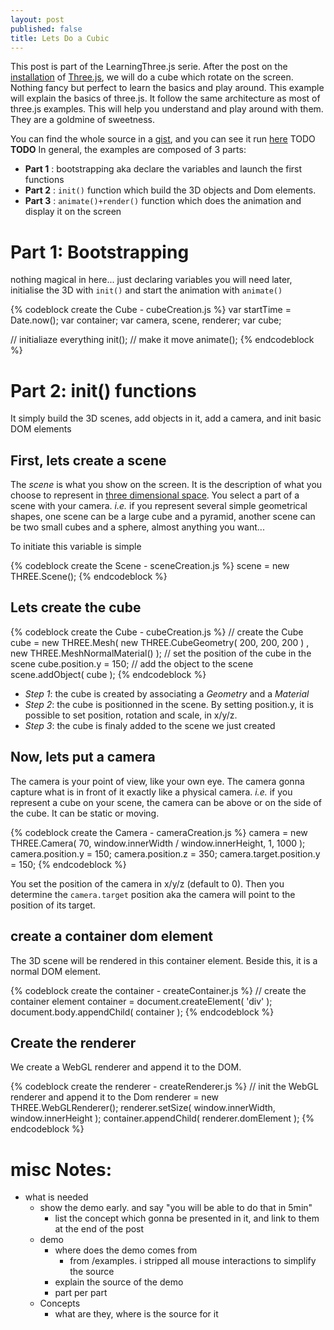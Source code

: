 ```yaml
---
layout: post
published: false
title: Lets Do a Cubic
---
```


This post is part of the LearningThree.js serie.
After the post
on the [installation](/blog/2011/07/15/learningthreejs-installation/)
of [Three.js](https://github.com/mrdoob/three.js/), we will do a
cube which rotate on the screen. Nothing fancy but perfect to learn
the basics and play around.
This example will explain the basics of three.js.
It follow the same architecture as most of three.js examples.
This will help you understand and play around with them.
They are a goldmine of sweetness.

You can find the whole source in a [gist](https://gist.github.com/1106726), and
you can see it run [here]() TODO **TODO**
In general, the examples are composed of 3 parts:

* **Part 1** : bootstrapping aka declare the variables and launch the first functions
* **Part 2** : ```init()``` function which build the 3D objects and Dom elements.
* **Part 3** : ```animate()+render()``` function which does the animation and display it on the screen

<!--more-->


# Part 1: Bootstrapping

nothing magical in here... just declaring variables you will need later, initialise
the 3D with ```init()``` and start the animation with ```animate()```

{% codeblock create the Cube - cubeCreation.js %}
var startTime	= Date.now();
var container;
var camera, scene, renderer;
var cube;

// initialiaze everything
init();
// make it move
animate();
{% endcodeblock %}

# Part 2: init() functions

It simply build the 3D scenes, add objects in it, add a camera, and init basic DOM elements

## First, lets create a scene

The *scene* is what you show on the screen.
It is the description of what you choose to represent in [three dimensional space](http://en.wikipedia.org/wiki/Three-dimensional_space).
You select a part of a scene with your camera. *i.e.* if you represent several simple
geometrical shapes, one scene can be a large cube and a pyramid, another scene can
be two small cubes and a sphere, almost anything you want...

To initiate this variable is simple

{% codeblock create the Scene - sceneCreation.js %}
scene = new THREE.Scene();
{% endcodeblock %}

## Lets create the cube

{% codeblock create the Cube - cubeCreation.js %}
// create the Cube
cube = new THREE.Mesh( new THREE.CubeGeometry( 200, 200, 200 )
		, new THREE.MeshNormalMaterial() );
// set the position of the cube in the scene
cube.position.y = 150;
// add the object to the scene
scene.addObject( cube );
{% endcodeblock %}

* *Step 1*: the cube is created by associating a *Geometry* and a *Material*
* *Step 2*: the cube is positionned in the scene. By setting position.y, it is
possible to set position, rotation and scale, in x/y/z.
* *Step 3*: the cube is finaly added to the scene we just created


## Now, lets put a camera
The camera is your point of view, like your own eye. The camera gonna capture
what is in front of it exactly like a physical camera.
*i.e.* if you represent a cube on your scene, the camera can be
above or on the side of the cube. It can be static or moving.

{% codeblock create the Camera - cameraCreation.js %}
camera = new THREE.Camera( 70, window.innerWidth / window.innerHeight, 1, 1000 );
camera.position.y = 150;
camera.position.z = 350;
camera.target.position.y = 150;
{% endcodeblock %}

You set the position of the camera in x/y/z (default to 0).
Then you determine the ```camera.target``` position aka the camera will point
to the position of its target. 


## create a container dom element

The 3D scene will be rendered in this container element. Beside this, it is a
normal DOM element.

{% codeblock create the container - createContainer.js %}
// create the container element
container = document.createElement( 'div' );
document.body.appendChild( container );
{% endcodeblock %}

## Create the renderer

We create a WebGL renderer and append it to the DOM.

{% codeblock create the renderer - createRenderer.js %}
// init the WebGL renderer and append it to the Dom
renderer = new THREE.WebGLRenderer();
renderer.setSize( window.innerWidth, window.innerHeight );
container.appendChild( renderer.domElement );
{% endcodeblock %}

# misc Notes:

* what is needed
  * show the demo early. and say "you will be able to do that in 5min"
    * list the concept which gonna be presented in it, and link to them at the end of the post
  * demo
    * where does the demo comes from
      * from /examples. i stripped all mouse interactions to simplify the source
    * explain the source of the demo
    * part per part
  * Concepts
    * what are they, where is the source for it
